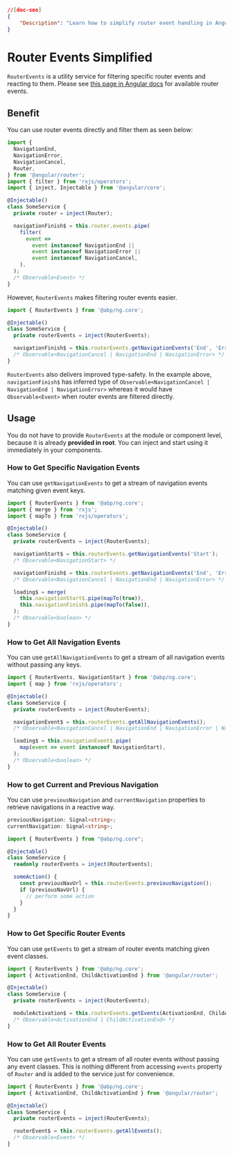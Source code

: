 ```json
//[doc-seo]
{
    "Description": "Learn how to simplify router event handling in Angular with `RouterEvents`, making your code cleaner and more efficient."
}
```

# Router Events Simplified

`RouterEvents` is a utility service for filtering specific router events and reacting to them. Please see [this page in Angular docs](https://angular.io/api/router/Event) for available router events.

## Benefit

You can use router events directly and filter them as seen below:

```js
import {
  NavigationEnd,
  NavigationError,
  NavigationCancel,
  Router,
} from '@angular/router';
import { filter } from 'rxjs/operators';
import { inject, Injectable } from '@angular/core';

@Injectable()
class SomeService {
  private router = inject(Router);

  navigationFinish$ = this.router.events.pipe(
    filter(
      event =>
        event instanceof NavigationEnd ||
        event instanceof NavigationError ||
        event instanceof NavigationCancel,
    ),
  );
  /* Observable<Event> */
}
```

However, `RouterEvents` makes filtering router events easier.

```js
import { RouterEvents } from '@abp/ng.core';

@Injectable()
class SomeService {
  private routerEvents = inject(RouterEvents);

  navigationFinish$ = this.routerEvents.getNavigationEvents('End', 'Error', 'Cancel');
  /* Observable<NavigationCancel | NavigationEnd | NavigationError> */
}
```

`RouterEvents` also delivers improved type-safety. In the example above, `navigationFinish$` has inferred type of `Observable<NavigationCancel | NavigationEnd | NavigationError>` whereas it would have `Observable<Event>` when router events are filtered directly.

## Usage

You do not have to provide `RouterEvents` at the module or component level, because it is already **provided in root**. You can inject and start using it immediately in your components.

### How to Get Specific Navigation Events

You can use `getNavigationEvents` to get a stream of navigation events matching given event keys.

```js
import { RouterEvents } from '@abp/ng.core';
import { merge } from 'rxjs';
import { mapTo } from 'rxjs/operators';

@Injectable()
class SomeService {
  private routerEvents = inject(RouterEvents);

  navigationStart$ = this.routerEvents.getNavigationEvents('Start');
  /* Observable<NavigationStart> */

  navigationFinish$ = this.routerEvents.getNavigationEvents('End', 'Error', 'Cancel');
  /* Observable<NavigationCancel | NavigationEnd | NavigationError> */

  loading$ = merge(
    this.navigationStart$.pipe(mapTo(true)),
    this.navigationFinish$.pipe(mapTo(false)),
  );
  /* Observable<boolean> */
}
```

### How to Get All Navigation Events

You can use `getAllNavigationEvents` to get a stream of all navigation events without passing any keys.

```js
import { RouterEvents, NavigationStart } from '@abp/ng.core';
import { map } from 'rxjs/operators';

@Injectable()
class SomeService {
  private routerEvents = inject(RouterEvents);

  navigationEvent$ = this.routerEvents.getAllNavigationEvents();
  /* Observable<NavigationCancel | NavigationEnd | NavigationError | NavigationStart> */

  loading$ = this.navigationEvent$.pipe(
    map(event => event instanceof NavigationStart),
  );
  /* Observable<boolean> */
}
```

### How to get Current and Previous Navigation

You can use `previousNavigation` and `currentNavigation` properties to retrieve navigations in a reactive way.

```ts
previousNavigation: Signal<string>;
currentNavigation: Signal<string>;
```

```ts
import { RouterEvents } from "@abp/ng.core";

@Injectable()
class SomeService {
  readonly routerEvents = inject(RouterEvents);

  someAction() {
    const previousNavUrl = this.routerEvents.previousNavigation();
    if (previousNavUrl) {
      // perform some action
    }
  }
}
```

### How to Get Specific Router Events

You can use `getEvents` to get a stream of router events matching given event classes.

```js
import { RouterEvents } from '@abp/ng.core';
import { ActivationEnd, ChildActivationEnd } from '@angular/router';

@Injectable()
class SomeService {
  private routerEvents = inject(RouterEvents);

  moduleActivation$ = this.routerEvents.getEvents(ActivationEnd, ChildActivationEnd);
  /* Observable<ActivationEnd | ChildActivationEnd> */
}
```

### How to Get All Router Events

You can use `getEvents` to get a stream of all router events without passing any event classes. This is nothing different from accessing `events` property of `Router` and is added to the service just for convenience.

```js
import { RouterEvents } from '@abp/ng.core';
import { ActivationEnd, ChildActivationEnd } from '@angular/router';

@Injectable()
class SomeService {
  private routerEvents = inject(RouterEvents);

  routerEvent$ = this.routerEvents.getAllEvents();
  /* Observable<Event> */
}
```

